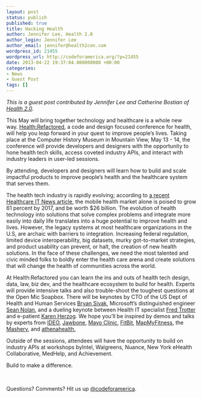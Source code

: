 ```yaml
---
layout: post
status: publish
published: true
title: Hacking Health
author: Jennifer Lee, Health 2.0
author_login: Jennifer Lee
author_email: jennifer@health2con.com
wordpress_id: 21455
wordpress_url: http://codeforamerica.org/?p=21455
date: 2013-04-22 19:37:04.000000000 +00:00
categories:
- News
- Guest Post
tags: []
---
```

<em>This is a guest post contributed by Jennifer Lee and Catherine Bostian of <a href="http://www.health2con.com/" target="_blank">Health 2.0</a>.</em>

This May will bring together technology and healthcare is a whole new way. <a href="http://www.healthrefactored.com/">Health:Refactored</a>, a code and design focused conference for health, will help you leap forward in your quest to improve people’s lives. Taking place at the Computer History Museum in Mountain View, May 13 - 14, the conference will provide developers and designers with the opportunity to hone health tech skills, access coveted industry APIs, and interact with industry leaders in user-led sessions.

By attending, developers and designers will learn how to build and scale impactful products to improve people’s health and the healthcare system that serves them.

The health tech industry is rapidly evolving; according to <a href="http://www.healthcareitnews.com/news/mhealth-app-market-poised-big-growth">a recent Healthcare IT News article</a>, the mobile health market alone is poised to grow 61 percent by 2017, and be worth $26 billion. The evolution of health technology into solutions that solve complex problems and integrate more easily into daily life translates into a huge potential to improve health and lives. However, the legacy systems at most healthcare organizations in the U.S, are archaic with barriers to integration. Increasing federal regulation, limited device interoperability, big datasets, murky got-to-market strategies, and product usability can prevent, or halt, the creation of new health solutions. In the face of these challenges, we need the most talented and civic minded folks to boldly enter the health care arena and create solutions that will change the health of communities across the world.

At Health:Refactored you can learn the ins and outs of health tech design, data, law, biz dev, and the healthcare ecosystem to build for health. Experts will provide intensive talks and also trouble-shoot the toughest questions at the Open Mic Soapbox. There will be keynotes by CTO of the US Dept of Health and Human Services <a href="http://www.health2con.com/events/speaker/bryan-sivak/">Bryan Sivak</a>, Microsoft’s distinguished engineer <a href="http://www.health2con.com/events/speaker/sean-nolan/">Sean Nolan</a>, and a dueling keynote between Health IT specialist <a href="http://www.health2con.com/events/speaker/fred-trotter/">Fred Trotter</a> and e-patient <a href="http://www.health2con.com/events/speaker/karen-herzog/">Karen Herzog</a>. We hope you’ll be inspired by demos and talks by experts from <a href="http://www.ideo.com/">IDEO</a>, <a href="https://jawbone.com/">Jawbone</a>, <a href="http://www.mayoclinic.com/">Mayo Clinic</a>, <a href="http://www.fitbit.com/">FitBit</a>, <a href="http://www.mapmyfitness.com/">MapMyFitness</a>, the <a href="http://www.mapmyfitness.com/">Mashery</a>, and <a href="http://www.athenahealth.com/">athenahealth.</a>

Outside of the sessions, attendees will have the opportunity to build on industry APIs at workshops byIntel, Walgreens, Nuance, New York eHealth Collaborative, MedHelp, and Achievement.

Build to make a difference.

&nbsp;

Questions? Comments? Hit us up <a href="http://twitter.com/codeforamerica" target="_blank">@codeforamerica</a>.

